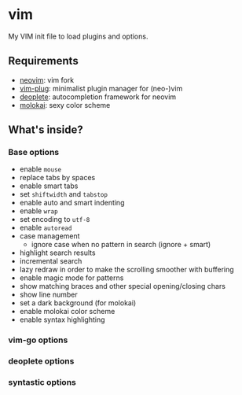 # vim

My VIM init file to load plugins and options.

## Requirements

* [neovim](https://github.com/neovim/neovim): vim fork
* [vim-plug](https://github.com/junegunn/vim-plug): minimalist plugin manager for (neo-)vim
* [deoplete](https://github.com/Shougo/deoplete.nvim): autocompletion framework for neovim
* [molokai](https://github.com/tomasr/molokai): sexy color scheme

## What's inside?
### Base options

* enable `mouse`
* replace tabs by spaces
* enable smart tabs
* set `shiftwidth` and `tabstop`
* enable auto and smart indenting
* enable `wrap`
* set encoding to `utf-8`
* enable `autoread`
* case management
  * ignore case when no pattern in search (ignore + smart)
* highlight search results
* incremental search
* lazy redraw in order to make the scrolling smoother with buffering
* enable magic mode for patterns
* show matching braces and other special opening/closing chars
* show line number
* set a dark background (for molokai)
* enable molokai color scheme
* enable syntax highlighting

### vim-go options

### deoplete options

### syntastic options
